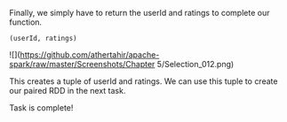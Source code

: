 Finally, we simply have to return the userId and ratings to complete our function.

```
(userId, ratings)
```

![](https://github.com/athertahir/apache-spark/raw/master/Screenshots/Chapter 5/Selection_012.png)

This creates a tuple of userId and ratings. We can use this tuple to create our paired RDD in the next task.

Task is complete!

